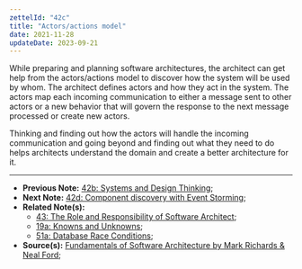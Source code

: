 ```yaml
---
zettelId: "42c"
title: "Actors/actions model"
date: 2021-11-28
updateDate: 2023-09-21
---
```


While preparing and planning software architectures, the architect can get help from the actors/actions model to discover how the system will be used by whom. The architect defines actors and how they act in the system. The actors map each incoming communication to either a message sent to other actors or a new behavior that will govern the response to the next message processed or create new actors.

Thinking and finding out how the actors will handle the incoming communication and going beyond and finding out what they need to do helps architects understand the domain and create a better architecture for it.

---

- **Previous Note:** [42b: Systems and Design Thinking](/notes/42b/);
- **Next Note:** [42d: Component discovery with Event Storming](/notes/42d/);
- **Related Note(s):**
  - [43: The Role and Responsibility of Software Architect](/notes/43/);
  - [19a: Knowns and Unknowns](/notes/19a/);
  - [51a: Database Race Conditions](/notes/51a/);
- **Source(s):** [Fundamentals of Software Architecture by Mark Richards & Neal Ford](http://fundamentalsofsoftwarearchitecture.com/);
